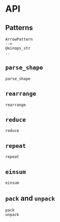 # API

## Patterns

```@docs
ArrowPattern
-->
@einops_str
..
```

## `parse_shape`

```@docs
parse_shape
```

## `rearrange`

```@docs
rearrange
```

## `reduce`

```@docs
reduce
```

## `repeat`

```@docs
repeat
```

## `einsum`

```@docs
einsum
```

## `pack` and `unpack`

```@docs
pack
unpack
```
